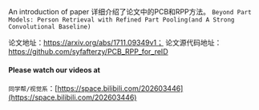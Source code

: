 
An introduction of paper 
详细介绍了论文中的PCB和RPP方法。
`Beyond Part Models: Person Retrieval with Refined Part Pooling(and A Strong Convolutional Baseline)`

论文地址：https://arxiv.org/abs/1711.09349v1；
论文源代码地址：https://github.com/syfafterzy/PCB_RPP_for_reID

#### Please watch our videos at
`同学帮/视觉系`：[https://space.bilibili.com/202603446](https://space.bilibili.com/202603446)
